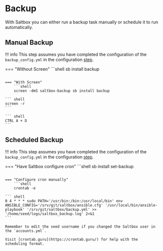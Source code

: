 # Backup

With Saltbox you can either run a backup task manually or schedule it to run automatically.

## Manual Backup

!!! info
    This step assumes you have completed the configuration of the `backup_config.yml` in the configuration [step](../../saltbox/backup/settings.md).

=== "Without Screen"
    ```shell
    sb install backup

```

=== "With Screen"
    ```shell
    screen -dmS saltbox-backup sb install backup
```

    ``` shell
    screen -r
    ```

    ``` shell
    CTRL A + D
    ```

## Scheduled Backup

!!! info
    This step assumes you have completed the configuration of the `backup_config.yml` in the configuration [step](../../saltbox/backup/settings.md).

=== "Have Saltbox configure cron"
    ```shell
    sb install set-backup

```

=== "Configure cron manually"
    ```shell
    crontab -e
```

    ``` shell
    0 4 * * * sudo PATH='/usr/bin:/bin:/usr/local/bin' env ANSIBLE_CONFIG='/srv/git/saltbox/ansible.cfg' '/usr/local/bin/ansible-playbook' '/srv/git/saltbox/backup.yml' >> '/home/seed/logs/saltbox_backup.log' 2>&1
    ```

    Remember to edit the seed username if you changed the Saltbox user in the `accounts.yml`.

    Visit [crontab.guru](https://crontab.guru/) for help with the scheduling format.
